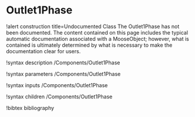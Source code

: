 <!-- MOOSE Documentation Stub: Remove this when content is added. -->

# Outlet1Phase

!alert construction title=Undocumented Class
The Outlet1Phase has not been documented. The content contained on this page includes the
typical automatic documentation associated with a MooseObject; however, what is contained is
ultimately determined by what is necessary to make the documentation clear for users.

!syntax description /Components/Outlet1Phase

!syntax parameters /Components/Outlet1Phase

!syntax inputs /Components/Outlet1Phase

!syntax children /Components/Outlet1Phase

!bibtex bibliography
